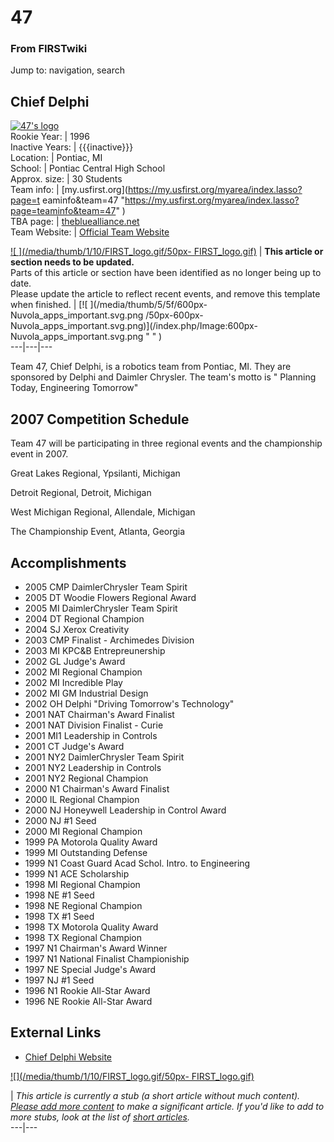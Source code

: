 # 47

### From FIRSTwiki

Jump to: navigation, search

Chief Delphi  
---  
[![47's logo](/media/2/2f/Chiefdelphi.gif)](/index.php/Image:Chiefdelphi.gif
"47's logo" )  
Rookie Year: | 1996  
Inactive Years: | {{{inactive}}}  
Location: | Pontiac, MI  
School: | Pontiac Central High School  
Approx. size: | 30 Students  
Team info: | [my.usfirst.org](https://my.usfirst.org/myarea/index.lasso?page=t
eaminfo&team=47
"https://my.usfirst.org/myarea/index.lasso?page=teaminfo&team=47" )  
TBA page: |
[thebluealliance.net](http://www.thebluealliance.net/tbatv/team.php?team=47
"http://www.thebluealliance.net/tbatv/team.php?team=47" )  
Team Website: | [Official Team Website](http://www.chiefdelphi.com
"http://www.chiefdelphi.com" )  
  
  

[![ ](/media/thumb/1/10/FIRST_logo.gif/50px-
FIRST_logo.gif)](/index.php/Image:FIRST_logo.gif " " ) |  **This article or
section needs to be updated.**  
Parts of this article or section have been identified as no longer being up to
date.  
Please update the article to reflect recent events, and remove this template
when finished. |  [![ ](/media/thumb/5/5f/600px-Nuvola_apps_important.svg.png
/50px-600px-Nuvola_apps_important.svg.png)](/index.php/Image:600px-
Nuvola_apps_important.svg.png " " )  
---|---|---  
  
  
Team 47, Chief Delphi, is a robotics team from Pontiac, MI. They are sponsored
by Delphi and Daimler Chrysler. The team's motto is " Planning Today,
Engineering Tomorrow"


## 2007 Competition Schedule

Team 47 will be participating in three regional events and the championship
event in 2007.

Great Lakes Regional, Ypsilanti, Michigan

Detroit Regional, Detroit, Michigan

West Michigan Regional, Allendale, Michigan

The Championship Event, Atlanta, Georgia


##  Accomplishments

  * 2005 CMP DaimlerChrysler Team Spirit 
  * 2005 DT Woodie Flowers Regional Award 
  * 2005 MI DaimlerChrysler Team Spirit 
  * 2004 DT Regional Champion 
  * 2004 SJ Xerox Creativity 
  * 2003 CMP Finalist - Archimedes Division 
  * 2003 MI KPC&amp;B Entrepreunership 
  * 2002 GL Judge's Award 
  * 2002 MI Regional Champion 
  * 2002 MI Incredible Play 
  * 2002 MI GM Industrial Design 
  * 2002 OH Delphi "Driving Tomorrow's Technology" 
  * 2001 NAT Chairman's Award Finalist 
  * 2001 NAT Division Finalist - Curie 
  * 2001 MI1 Leadership in Controls 
  * 2001 CT Judge's Award 
  * 2001 NY2 DaimlerChrysler Team Spirit 
  * 2001 NY2 Leadership in Controls 
  * 2001 NY2 Regional Champion 
  * 2000 N1 Chairman's Award Finalist 
  * 2000 IL Regional Champion 
  * 2000 NJ Honeywell Leadership in Control Award 
  * 2000 NJ #1 Seed 
  * 2000 MI Regional Champion 
  * 1999 PA Motorola Quality Award 
  * 1999 MI Outstanding Defense 
  * 1999 N1 Coast Guard Acad Schol. Intro. to Engineering 
  * 1999 N1 ACE Scholarship 
  * 1998 MI Regional Champion 
  * 1998 NE #1 Seed 
  * 1998 NE Regional Champion 
  * 1998 TX #1 Seed 
  * 1998 TX Motorola Quality Award 
  * 1998 TX Regional Champion 
  * 1997 N1 Chairman's Award Winner 
  * 1997 N1 National Finalist Championiship 
  * 1997 NE Special Judge's Award 
  * 1997 NJ #1 Seed 
  * 1996 N1 Rookie All-Star Award 
  * 1996 NE Rookie All-Star Award 

  


## External Links

  * [Chief Delphi Website](http://www.chiefdelphi.com "http://www.chiefdelphi.com" )

[![](/media/thumb/1/10/FIRST_logo.gif/50px-
FIRST_logo.gif)](/index.php/Image:FIRST_logo.gif "" )

|  _This article is currently a stub (a short article without much content).
[Please add more
content](http://www.firstwiki.net/index.php?title=47&action=edit
"http://www.firstwiki.net/index.php?title=47&action=edit" ) to make a
significant article. If you'd like to add to more stubs, look at the list of
[short articles](/index.php/Special:Shortpages "Special:Shortpages" )._  
---|---  
  
